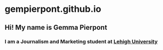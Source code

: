 # gempierpont.github.io
## Hi! My name is Gemma Pierpont
### I am a Journalism and Marketing student at [Lehigh University](https://www2.lehigh.edu/)
